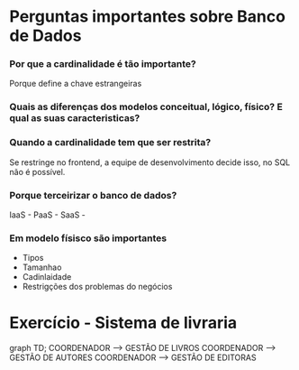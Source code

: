 # Perguntas importantes sobre Banco de Dados

### Por que a cardinalidade é tão importante?
Porque define a chave estrangeiras

### Quais as diferenças dos modelos conceitual, lógico, físico? E qual as suas caracteristicas?

### Quando a cardinalidade tem que ser restrita?
Se restringe no frontend, a equipe de desenvolvimento decide isso, no SQL não é possível.

### Porque terceirizar o banco de dados?
IaaS - 
PaaS - 
SaaS - 

### Em modelo físisco são importantes
* Tipos
* Tamanhao
* Cadinlaidade
* Restrigções dos problemas do negócios

# Exercício - Sistema de livraria
graph TD;
    COORDENADOR --> GESTÃO DE LIVROS
    COORDENADOR --> GESTÃO DE AUTORES
    COORDENADOR --> GESTÃO DE EDITORAS
```
